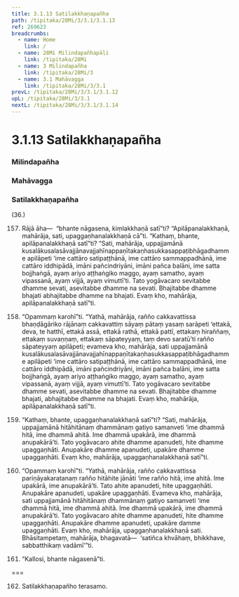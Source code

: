```yaml
---
title: 3.1.13 Satilakkhaṇapañha
path: /tipitaka/28Mi/3/3.1/3.1.13
ref: 269623
breadcrumbs:
  - name: Home
    link: /
  - name: 28Mi Milindapañhapāḷi
    link: /tipitaka/28Mi
  - name: 3 Milindapañha
    link: /tipitaka/28Mi/3
  - name: 3.1 Mahāvagga
    link: /tipitaka/28Mi/3/3.1
prevL: /tipitaka/28Mi/3/3.1/3.1.12
upL: /tipitaka/28Mi/3/3.1
nextL: /tipitaka/28Mi/3/3.1/3.1.14
---
```


# 3.1.13 Satilakkhaṇapañha

### Milindapañha

### Mahāvagga

### Satilakkhaṇapañha

(36.)

157. Rājā āha—  “bhante nāgasena, kiṃlakkhaṇā satī”ti? “Apilāpanalakkhaṇā, mahārāja, sati, upaggaṇhanalakkhaṇā cā”ti. “Kathaṃ, bhante, apilāpanalakkhaṇā satī”ti? “Sati, mahārāja, uppajjamānā kusalākusalasāvajjānavajjahīnappaṇītakaṇhasukkasappaṭibhāgadhamme apilāpeti ‘ime cattāro satipaṭṭhānā, ime cattāro sammappadhānā, ime cattāro iddhipādā, imāni pañcindriyāni, imāni pañca balāni, ime satta bojjhaṅgā, ayaṃ ariyo aṭṭhaṅgiko maggo, ayaṃ samatho, ayaṃ vipassanā, ayaṃ vijjā, ayaṃ vimuttī’ti. Tato yogāvacaro sevitabbe dhamme sevati, asevitabbe dhamme na sevati. Bhajitabbe dhamme bhajati abhajitabbe dhamme na bhajati. Evaṃ kho, mahārāja, apilāpanalakkhaṇā satī”ti.

158. “Opammaṃ karohī”ti. “Yathā, mahārāja, rañño cakkavattissa bhaṇḍāgāriko rājānaṃ cakkavattiṃ sāyaṃ pātaṃ yasaṃ sarāpeti ‘ettakā, deva, te hatthī, ettakā assā, ettakā rathā, ettakā pattī, ettakaṃ hiraññaṃ, ettakaṃ suvaṇṇaṃ, ettakaṃ sāpateyyaṃ, taṃ devo saratū’ti rañño sāpateyyaṃ apilāpeti; evameva kho, mahārāja, sati uppajjamānā kusalākusalasāvajjānavajjahīnappaṇītakaṇhasukkasappaṭibhāgadhamme apilāpeti ‘ime cattāro satipaṭṭhānā, ime cattāro sammappadhānā, ime cattāro iddhipādā, imāni pañcindriyāni, imāni pañca balāni, ime satta bojjhaṅgā, ayaṃ ariyo aṭṭhaṅgiko maggo, ayaṃ samatho, ayaṃ vipassanā, ayaṃ vijjā, ayaṃ vimuttī’ti. Tato yogāvacaro sevitabbe dhamme sevati, asevitabbe dhamme na sevati. Bhajitabbe dhamme bhajati, abhajitabbe dhamme na bhajati. Evaṃ kho, mahārāja, apilāpanalakkhaṇā satī”ti.

159. “Kathaṃ, bhante, upaggaṇhanalakkhaṇā satī”ti? “Sati, mahārāja, uppajjamānā hitāhitānaṃ dhammānaṃ gatiyo samanveti ‘ime dhammā hitā, ime dhammā ahitā. Ime dhammā upakārā, ime dhammā anupakārā’ti. Tato yogāvacaro ahite dhamme apanudeti, hite dhamme upaggaṇhāti. Anupakāre dhamme apanudeti, upakāre dhamme upaggaṇhāti. Evaṃ kho, mahārāja, upaggaṇhanalakkhaṇā satī”ti.

160. “Opammaṃ karohī”ti. “Yathā, mahārāja, rañño cakkavattissa pariṇāyakaratanaṃ rañño hitāhite jānāti ‘ime rañño hitā, ime ahitā. Ime upakārā, ime anupakārā’ti. Tato ahite apanudeti, hite upaggaṇhāti. Anupakāre apanudeti, upakāre upaggaṇhāti. Evameva kho, mahārāja, sati uppajjamānā hitāhitānaṃ dhammānaṃ gatiyo samanveti ‘ime dhammā hitā, ime dhammā ahitā. Ime dhammā upakārā, ime dhammā anupakārā’ti. Tato yogāvacaro ahite dhamme apanudeti, hite dhamme upaggaṇhāti. Anupakāre dhamme apanudeti, upakāre damme upaggaṇhāti. Evaṃ kho, mahārāja, upaggaṇhanalakkhaṇā sati. Bhāsitampetaṃ, mahārāja, bhagavatā—  ‘satiñca khvāhaṃ, bhikkhave, sabbatthikaṃ vadāmī’”ti.

161. “Kallosi, bhante nāgasenā”ti.

===

162. Satilakkhaṇapañho terasamo.




